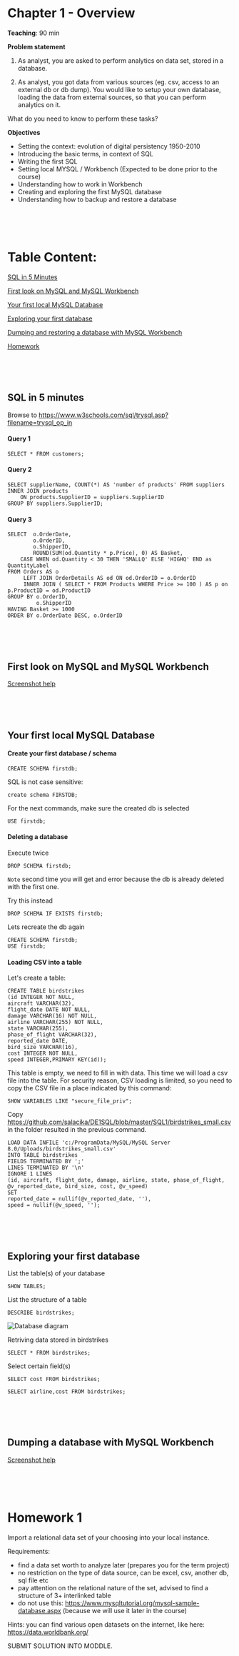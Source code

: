# Chapter 1 - Overview

**Teaching**: 90 min

**Problem statement**
1. As analyst, you are asked to perform analytics on data set, stored in a database. 

2. As analyst, you got data from various sources (eg. csv, access to an external db or db dump). You would like to setup your own database, loading the data from external sources, so that you can perform analytics on it. 

What do you need to know to perform these tasks?

**Objectives**
* Setting the context: evolution of digital persistency 1950-2010
* Introducing the basic terms, in context of SQL
* Writing the first SQL
* Setting local MYSQL / Workbench (Expected to be done prior to the course)
* Understanding how to work in Workbench
* Creating and exploring the first MySQL database
* Understanding how to backup and restore a database



<br/><br/><br/>

# Table Content:

[SQL in 5 Minutes](#5mins)

[First look on MySQL and MySQL Workbench](#firslook)

[Your first local MySQL Database](#firstdb)

[Exploring your first database](#explore)

[Dumping and restoring a database with MySQL Workbench](#dump)

[Homework](#homework)  

<br/><br/><br/>
<a name="5mins"/>
## SQL in 5 minutes

Browse to https://www.w3schools.com/sql/trysql.asp?filename=trysql_op_in

#### Query 1
`SELECT * FROM customers;`

#### Query 2
```
SELECT supplierName, COUNT(*) AS 'number of products' FROM suppliers
INNER JOIN products
	ON products.SupplierID = suppliers.SupplierID
GROUP BY suppliers.SupplierID;
```

#### Query 3
```
SELECT 	o.OrderDate,
       	o.OrderID,
       	o.ShipperID,
       	ROUND(SUM(od.Quantity * p.Price), 0) AS Basket,
	CASE WHEN od.Quantity < 30 THEN 'SMALLQ' ELSE 'HIGHQ' END as QuantityLabel
FROM Orders AS o
     LEFT JOIN OrderDetails AS od ON od.OrderID = o.OrderID
     INNER JOIN ( SELECT * FROM Products WHERE Price >= 100 ) AS p on p.ProductID = od.ProductID
GROUP BY o.OrderID,
         o.ShipperID
HAVING Basket >= 1000
ORDER BY o.OrderDate DESC, o.OrderID
```


<br/><br/><br/>
<a name="firstdb"/>
## First look on MySQL and MySQL Workbench
[Screenshot help](https://github.com/salacika/DE1SQL/blob/master/SQL1/connect.png?raw=true)

<br/><br/><br/>
<a name="firslook"/>
## Your first local MySQL Database 


#### Create your first database / schema
`CREATE SCHEMA firstdb;`

SQL is not case sensitive:

`create schema FIRSTDB;`

For the next commands, make sure the created db is selected

`USE firstdb;`

#### Deleting a database

Execute twice

`DROP SCHEMA firstdb;`

`Note` second time you will get and error because the db is already deleted with the first one. 

Try this instead

`DROP SCHEMA IF EXISTS firstdb;`

Lets recreate the db again

```
CREATE SCHEMA firstdb;
USE firstdb;
```

#### Loading CSV into a table

Let's create a table:
```
CREATE TABLE birdstrikes 
(id INTEGER NOT NULL,
aircraft VARCHAR(32),
flight_date DATE NOT NULL,
damage VARCHAR(16) NOT NULL,
airline VARCHAR(255) NOT NULL,
state VARCHAR(255),
phase_of_flight VARCHAR(32),
reported_date DATE,
bird_size VARCHAR(16),
cost INTEGER NOT NULL,
speed INTEGER,PRIMARY KEY(id));
```

This table is empty, we need to fill in with data. This time we will load a csv file into the table. For security reason, CSV loading is limited, so you need to copy the CSV file in a place indicated by this command:
```
SHOW VARIABLES LIKE "secure_file_priv";
```

Copy https://github.com/salacika/DE1SQL/blob/master/SQL1/birdstrikes_small.csv in the folder resulted in the previous command. 

```
LOAD DATA INFILE 'c:/ProgramData/MySQL/MySQL Server 8.0/Uploads/birdstrikes_small.csv' 
INTO TABLE birdstrikes 
FIELDS TERMINATED BY ';' 
LINES TERMINATED BY '\n' 
IGNORE 1 LINES 
(id, aircraft, flight_date, damage, airline, state, phase_of_flight, @v_reported_date, bird_size, cost, @v_speed)
SET
reported_date = nullif(@v_reported_date, ''),
speed = nullif(@v_speed, '');
```


<br/><br/><br/>
<a name="explore"/>
## Exploring your first database


List the table(s) of your database

`SHOW TABLES;`

List the structure of a table

`DESCRIBE birdstrikes;`

![Database diagram](/SQL1/db_model.png)


Retriving data stored in birdstrikes

`SELECT * FROM birdstrikes;`

Select certain field(s)

`SELECT cost FROM birdstrikes;`

`SELECT airline,cost FROM birdstrikes;`


<br/><br/><br/>
<a name="dump"/>
## Dumping a database with MySQL Workbench
[Screenshot help](https://github.com/salacika/DE1SQL/blob/master/SQL1/dump.png?raw=true)


<br/><br/><br/>
<a name="homework"/>
# Homework 1

Import a relational data set of your choosing into your local instance. 

Requirements:
* find a data set worth to analyze later (prepares you for the term project)
* no restriction on the type of data source, can be excel, csv, another db, sql file etc
* pay attention on the relational nature of the set, advised to find a structure of 3+ interlinked table 
* do not use this: https://www.mysqltutorial.org/mysql-sample-database.aspx (because we will use it later in the course)

Hints: you can find various open datasets on the internet, like here: https://data.worldbank.org/

SUBMIT SOLUTION INTO MODDLE. 




